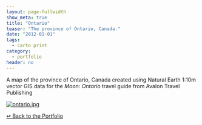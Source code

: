```yaml
---
layout: page-fullwidth
show_meta: true
title: "Ontario"
teaser: "The province of Ontario, Canada."
date: "2012-01-01"
tags:
  - carto print 
category:
  - portfolio
header: no
---
```



A map of the province of Ontario, Canada created using Natural Earth 1:10m vector GIS data for the *Moon: Ontario* travel guide from Avalon Travel Publishing


<a href="{{site.url}}{{site.baseurl}}/images/ontario.jpg" target="_blank">
  <img class="portfolio" src="{{site.url}}{{site.baseurl}}/images/ontario.jpg" alt="ontario.jpg">
</a>

[<span class="back-arrow">&#8619;</span> Back to the Portfolio](/work/)